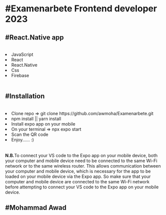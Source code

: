 <h1>#Examenarbete Frontend developer 2023</h1> 


<h2>
#React.Native app 
</h2>
<br >
<li>JavaScript</li>
<li>React</li>
<li>React.Native</li> 
<li>Css</li>
<li>Firebase</li>
<br >
<h2>
#Installation
</h2>
<br >
<li>Clone repo => git clone https://github.com/awmoha/Examenarbete.git</li>
<li>npm install || yarn install</li>
<li>Install expo app on your mobile</li>
<li>On your terminal => npx expo start</li>
<li>Scan the QR code</li>
<li>Enjoy...... :) </li>
<br >
<br >
<div><strong>N.B.</strong>To connect your VS code to the Expo app on your mobile device, both your computer and mobile device need to be connected to the same Wi-Fi network or to the same wireless router. This allows communication between your computer and mobile device, which is necessary for the app to be loaded on your mobile device via the Expo app. So make sure that your computer and mobile device are connected to the same Wi-Fi network before attempting to connect your VS code to the Expo app on your mobile device.</div>

<h2>
#Mohammad Awad
</h2>

